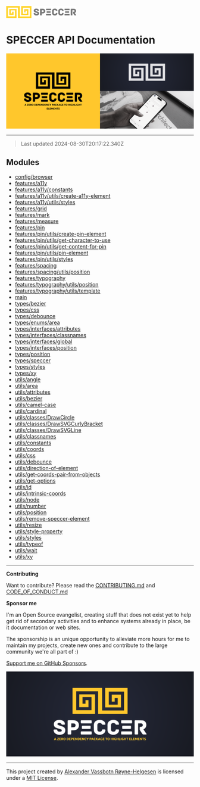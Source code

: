 <div>
  <img alt="SPECCER logo" src="https://raw.githubusercontent.com/phun-ky/speccer/main/public/logo-speccer-horizontal-colored-package.svg?raw=true" style="max-height:32px;" />
</div>

# SPECCER API Documentation

![Speccer hero, with logo and slogan: A zero dependency package to highlight elements](https://github.com/phun-ky/speccer/blob/main/public/speccer-hero.png?raw=true)

---

> Last updated 2024-08-30T20:17:22.340Z

## Modules

- [config/browser](config/browser.md)
- [features/a11y](features/a11y.md)
- [features/a11y/constants](features/a11y/constants.md)
- [features/a11y/utils/create-a11y-element](features/a11y/utils/create-a11y-element.md)
- [features/a11y/utils/styles](features/a11y/utils/styles.md)
- [features/grid](features/grid.md)
- [features/mark](features/mark.md)
- [features/measure](features/measure.md)
- [features/pin](features/pin.md)
- [features/pin/utils/create-pin-element](features/pin/utils/create-pin-element.md)
- [features/pin/utils/get-character-to-use](features/pin/utils/get-character-to-use.md)
- [features/pin/utils/get-content-for-pin](features/pin/utils/get-content-for-pin.md)
- [features/pin/utils/pin-element](features/pin/utils/pin-element.md)
- [features/pin/utils/styles](features/pin/utils/styles.md)
- [features/spacing](features/spacing.md)
- [features/spacing/utils/position](features/spacing/utils/position.md)
- [features/typography](features/typography.md)
- [features/typography/utils/position](features/typography/utils/position.md)
- [features/typography/utils/template](features/typography/utils/template.md)
- [main](main.md)
- [types/bezier](types/bezier.md)
- [types/css](types/css.md)
- [types/debounce](types/debounce.md)
- [types/enums/area](types/enums/area.md)
- [types/interfaces/attributes](types/interfaces/attributes.md)
- [types/interfaces/classnames](types/interfaces/classnames.md)
- [types/interfaces/global](types/interfaces/global.md)
- [types/interfaces/position](types/interfaces/position.md)
- [types/position](types/position.md)
- [types/speccer](types/speccer.md)
- [types/styles](types/styles.md)
- [types/xy](types/xy.md)
- [utils/angle](utils/angle.md)
- [utils/area](utils/area.md)
- [utils/attributes](utils/attributes.md)
- [utils/bezier](utils/bezier.md)
- [utils/camel-case](utils/camel-case.md)
- [utils/cardinal](utils/cardinal.md)
- [utils/classes/DrawCircle](utils/classes/DrawCircle.md)
- [utils/classes/DrawSVGCurlyBracket](utils/classes/DrawSVGCurlyBracket.md)
- [utils/classes/DrawSVGLine](utils/classes/DrawSVGLine.md)
- [utils/classnames](utils/classnames.md)
- [utils/constants](utils/constants.md)
- [utils/coords](utils/coords.md)
- [utils/css](utils/css.md)
- [utils/debounce](utils/debounce.md)
- [utils/direction-of-element](utils/direction-of-element.md)
- [utils/get-coords-pair-from-objects](utils/get-coords-pair-from-objects.md)
- [utils/get-options](utils/get-options.md)
- [utils/id](utils/id.md)
- [utils/intrinsic-coords](utils/intrinsic-coords.md)
- [utils/node](utils/node.md)
- [utils/number](utils/number.md)
- [utils/position](utils/position.md)
- [utils/remove-speccer-element](utils/remove-speccer-element.md)
- [utils/resize](utils/resize.md)
- [utils/style-property](utils/style-property.md)
- [utils/styles](utils/styles.md)
- [utils/typeof](utils/typeof.md)
- [utils/wait](utils/wait.md)
- [utils/xy](utils/xy.md)

---

**Contributing**

Want to contribute? Please read the [CONTRIBUTING.md](https://github.com/phun-ky/speccer/blob/main/CONTRIBUTING.md) and [CODE_OF_CONDUCT.md](https://github.com/phun-ky/speccer/blob/main/CODE_OF_CONDUCT.md)

**Sponsor me**

I'm an Open Source evangelist, creating stuff that does not exist yet to help get rid of secondary activities and to enhance systems already in place, be it documentation or web sites.

The sponsorship is an unique opportunity to alleviate more hours for me to maintain my projects, create new ones and contribute to the large community we're all part of :)

[Support me on GitHub Sponsors](https://github.com/sponsors/phun-ky).

![Speccer banner, with logo and slogan: A zero dependency package to highlight elements](https://github.com/phun-ky/speccer/blob/main/public/speccer-banner.png?raw=true)

---

This project created by [Alexander Vassbotn Røyne-Helgesen](http://phun-ky.net) is licensed under a [MIT License](https://choosealicense.com/licenses/mit/).
